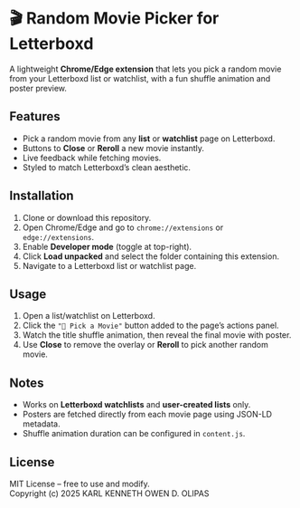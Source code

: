 # 🎬 Random Movie Picker for Letterboxd

A lightweight **Chrome/Edge extension** that lets you pick a random movie from your Letterboxd list or watchlist, with a fun shuffle animation and poster preview.  

## Features

- Pick a random movie from any **list** or **watchlist** page on Letterboxd.  
- Buttons to **Close** or **Reroll** a new movie instantly.  
- Live feedback while fetching movies.  
- Styled to match Letterboxd’s clean aesthetic.  

## Installation

1. Clone or download this repository.  
2. Open Chrome/Edge and go to `chrome://extensions` or `edge://extensions`.  
3. Enable **Developer mode** (toggle at top-right).  
4. Click **Load unpacked** and select the folder containing this extension.  
5. Navigate to a Letterboxd list or watchlist page.  

## Usage

1. Open a list/watchlist on Letterboxd.  
2. Click the `"🎲 Pick a Movie"` button added to the page’s actions panel.  
3. Watch the title shuffle animation, then reveal the final movie with poster.  
4. Use **Close** to remove the overlay or **Reroll** to pick another random movie.  

## Notes

- Works on **Letterboxd watchlists** and **user-created lists** only.  
- Posters are fetched directly from each movie page using JSON-LD metadata.  
- Shuffle animation duration can be configured in `content.js`.  

## License

MIT License – free to use and modify.  
Copyright (c) 2025 KARL KENNETH OWEN D. OLIPAS